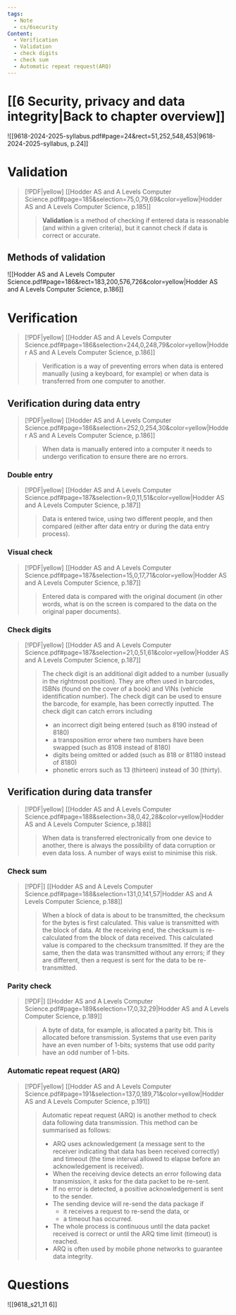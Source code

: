 ```yaml
---
tags:
  - Note
  - cs/6security
Content:
  - Verification
  - Validation
  - check digits
  - check sum
  - Automatic repeat request(ARQ)
---
```

# [[6 Security, privacy and data integrity|Back to chapter overview]]


![[9618-2024-2025-syllabus.pdf#page=24&rect=51,252,548,453|9618-2024-2025-syllabus, p.24]]

# Validation
> [!PDF|yellow] [[Hodder AS and A Levels Computer Science.pdf#page=185&selection=75,0,79,69&color=yellow|Hodder AS and A Levels Computer Science, p.185]]
> > **Validation** is a method of checking if entered data is reasonable (and within a given criteria), but it cannot check if data is correct or accurate. 

## Methods of validation
![[Hodder AS and A Levels Computer Science.pdf#page=186&rect=183,200,576,726&color=yellow|Hodder AS and A Levels Computer Science, p.186]]

# Verification
> [!PDF|yellow] [[Hodder AS and A Levels Computer Science.pdf#page=186&selection=244,0,248,79&color=yellow|Hodder AS and A Levels Computer Science, p.186]]
> > Verification is a way of preventing errors when data is entered manually (using a keyboard, for example) or when data is transferred from one computer to another.
> 
> 

## Verification during data entry
> [!PDF|yellow] [[Hodder AS and A Levels Computer Science.pdf#page=186&selection=252,0,254,30&color=yellow|Hodder AS and A Levels Computer Science, p.186]]
> > When data is manually entered into a computer it needs to undergo verification to ensure there are no errors.
> 
> 
### Double entry
> [!PDF|yellow] [[Hodder AS and A Levels Computer Science.pdf#page=187&selection=9,0,11,51&color=yellow|Hodder AS and A Levels Computer Science, p.187]]
> > Data is entered twice, using two different people, and then compared (either after data entry or during the data entry process).
> 
> 

### Visual check
> [!PDF|yellow] [[Hodder AS and A Levels Computer Science.pdf#page=187&selection=15,0,17,71&color=yellow|Hodder AS and A Levels Computer Science, p.187]]
> > Entered data is compared with the original document (in other words, what is on the screen is compared to the data on the original paper documents).

### Check digits
> [!PDF|yellow] [[Hodder AS and A Levels Computer Science.pdf#page=187&selection=21,0,51,61&color=yellow|Hodder AS and A Levels Computer Science, p.187]]
> > The check digit is an additional digit added to a number (usually in the rightmost position). They are often used in barcodes, ISBNs (found on the cover of a book) and VINs (vehicle identification number). The check digit can be used to ensure the barcode, for example, has been correctly inputted. The check digit can catch errors including
> > - an incorrect digit being entered (such as 8190 instead of 8180)
> > - a transposition error where two numbers have been swapped (such as 8108 instead of 8180)
> > - digits being omitted or added (such as 818 or 81180 instead of 8180)
> > - phonetic errors such as 13 (thirteen) instead of 30 (thirty).
> 
> 


## Verification during data transfer
> [!PDF|yellow] [[Hodder AS and A Levels Computer Science.pdf#page=188&selection=38,0,42,28&color=yellow|Hodder AS and A Levels Computer Science, p.188]]
> > When data is transferred electronically from one device to another, there is always the possibility of data corruption or even data loss. A number of ways exist to minimise this risk.
> 
> 

### Check sum
> [!PDF|] [[Hodder AS and A Levels Computer Science.pdf#page=188&selection=131,0,141,57|Hodder AS and A Levels Computer Science, p.188]]
> > When a block of data is about to be transmitted, the checksum for the bytes is first calculated. This value is transmitted with the block of data. At the receiving end, the checksum is re-calculated from the block of data received. This calculated value is compared to the checksum transmitted. If they are the same, then the data was transmitted without any errors; if they are different, then a request is sent for the data to be re-transmitted.

### Parity check
> [!PDF|] [[Hodder AS and A Levels Computer Science.pdf#page=189&selection=17,0,32,29|Hodder AS and A Levels Computer Science, p.189]]
> > A byte of data, for example, is allocated a parity bit. This is allocated before transmission. Systems that use even parity have an even number of 1-bits; systems that use odd parity have an odd number of 1-bits.

### Automatic repeat request (ARQ)
> [!PDF|yellow] [[Hodder AS and A Levels Computer Science.pdf#page=191&selection=137,0,189,71&color=yellow|Hodder AS and A Levels Computer Science, p.191]]
> > Automatic repeat request (ARQ) is another method to check data following data transmission. This method can be summarised as follows:
> > - ARQ uses acknowledgement (a message sent to the receiver indicating that data has been received correctly) and timeout (the time interval allowed to elapse before an acknowledgement is received).
> > - When the receiving device detects an error following data transmission, it asks for the data packet to be re-sent.
> > - If no error is detected, a positive acknowledgement is sent to the sender.
> > - The sending device will re-send the data package if 
> > 	- it receives a request to re-send the data, or
> > 	- a timeout has occurred.
> > - The whole process is continuous until the data packet received is correct or until the ARQ time limit (timeout) is reached.
> > - ARQ is often used by mobile phone networks to guarantee data integrity.
> 
> 


# Questions
![[9618_s21_11 6]]